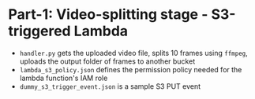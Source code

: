 # Part-1: Video-splitting stage - S3-triggered Lambda

- `handler.py` gets the uploaded video file, splits 10 frames using `ffmpeg`, uploads the output folder of frames to another bucket
- `lambda_s3_policy.json` defines the permission policy needed for the lambda function's IAM role
- `dummy_s3_trigger_event.json` is a sample S3 PUT event
